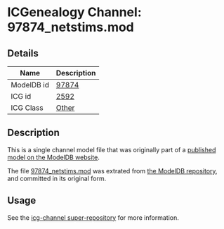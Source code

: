 # ICGenealogy Channel: 97874\_netstims.mod

## Details

Name | Description
---- | -----------
ModelDB id | [97874](http://senselab.med.yale.edu/ModelDB/ShowModel.cshtml?model=97874)
ICG id | [2592](http://icg.neurotheory.ox.ac.uk/channels/other/2592)
ICG Class | [Other](http://icg.neurotheory.ox.ac.uk/channels/other)

## Description

This is a single channel model file that was originally part of a [published model on the ModelDB website](http://senselab.med.yale.edu/mModelDB/ShowModel.cshtml?model=97874).

The file [97874\_netstims.mod](97874_netstims.mod) was extrated from [the ModelDB repository](http://senselab.med.yale.edu/ModelDB/ShowModel.cshtml?model=97874), and committed in its original form.

## Usage

See the [icg-channel super-repository](https://github.com/icgenealogy/icg-channels) for more information.